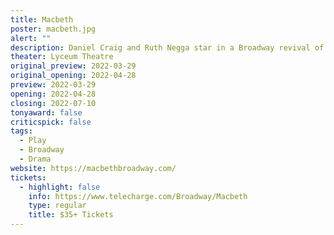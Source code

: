 ```yaml
---
title: Macbeth
poster: macbeth.jpg
alert: ""
description: Daniel Craig and Ruth Negga star in a Broadway revival of Shakespeare's classic.
theater: Lyceum Theatre
original_preview: 2022-03-29
original_opening: 2022-04-28
preview: 2022-03-29
opening: 2022-04-28
closing: 2022-07-10
tonyaward: false
criticspick: false
tags: 
  - Play
  - Broadway
  - Drama
website: https://macbethbroadway.com/
tickets:
  - highlight: false
    info: https://www.telecharge.com/Broadway/Macbeth
    type: regular
    title: $35+ Tickets
---
```

